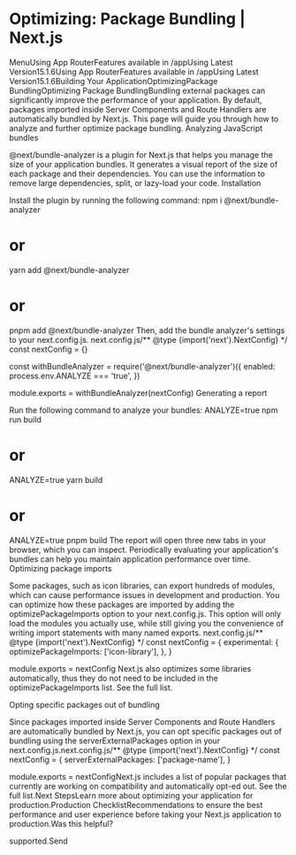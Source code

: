 # Optimizing: Package Bundling | Next.js

<p>MenuUsing App RouterFeatures available in /appUsing Latest Version15.1.6Using App RouterFeatures available in /appUsing Latest Version15.1.6Building Your ApplicationOptimizingPackage BundlingOptimizing Package BundlingBundling external packages can significantly improve the performance of your application. By default, packages imported inside Server Components and Route Handlers are automatically bundled by Next.js. This page will guide you through how to analyze and further optimize package bundling.
Analyzing JavaScript bundles</p>
<p>@next/bundle-analyzer is a plugin for Next.js that helps you manage the size of your application bundles. It generates a visual report of the size of each package and their dependencies. You can use the information to remove large dependencies, split, or lazy-load your code.
Installation</p>
<p>Install the plugin by running the following command:
npm i @next/bundle-analyzer</p>
<h1>or</h1>
<p>yarn add @next/bundle-analyzer</p>
<h1>or</h1>
<p>pnpm add @next/bundle-analyzer
Then, add the bundle analyzer's settings to your next.config.js.
next.config.js/** @type {import('next').NextConfig} */
const nextConfig = {}</p>
<p>const withBundleAnalyzer = require('@next/bundle-analyzer')({
enabled: process.env.ANALYZE === 'true',
})</p>
<p>module.exports = withBundleAnalyzer(nextConfig)
Generating a report</p>
<p>Run the following command to analyze your bundles:
ANALYZE=true npm run build</p>
<h1>or</h1>
<p>ANALYZE=true yarn build</p>
<h1>or</h1>
<p>ANALYZE=true pnpm build
The report will open three new tabs in your browser, which you can inspect. Periodically evaluating your application's bundles can help you maintain application performance over time.
Optimizing package imports</p>
<p>Some packages, such as icon libraries, can export hundreds of modules, which can cause performance issues in development and production.
You can optimize how these packages are imported by adding the optimizePackageImports option to your next.config.js. This option will only load the modules you actually use, while still giving you the convenience of writing import statements with many named exports.
next.config.js/** @type {import('next').NextConfig} */
const nextConfig = {
experimental: {
optimizePackageImports: ['icon-library'],
},
}</p>
<p>module.exports = nextConfig
Next.js also optimizes some libraries automatically, thus they do not need to be included in the optimizePackageImports list. See the full list.</p>
<p>Opting specific packages out of bundling</p>
<p>Since packages imported inside Server Components and Route Handlers are automatically bundled by Next.js, you can opt specific packages out of bundling using the serverExternalPackages option in your next.config.js.next.config.js/** @type {import('next').NextConfig} */
const nextConfig = {
serverExternalPackages: ['package-name'],
}</p>
<p>module.exports = nextConfigNext.js includes a list of popular packages that currently are working on compatibility and automatically opt-ed out. See the full list.Next StepsLearn more about optimizing your application for production.Production ChecklistRecommendations to ensure the best performance and user experience before taking your Next.js application to production.Was this helpful?</p>
<p>supported.Send</p>
